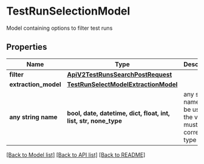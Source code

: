 # TestRunSelectionModel

Model containing options to filter test runs

## Properties
Name | Type | Description | Notes
------------ | ------------- | ------------- | -------------
**filter** | [**ApiV2TestRunsSearchPostRequest**](ApiV2TestRunsSearchPostRequest.md) |  | 
**extraction_model** | [**TestRunSelectModelExtractionModel**](TestRunSelectModelExtractionModel.md) |  | 
**any string name** | **bool, date, datetime, dict, float, int, list, str, none_type** | any string name can be used but the value must be the correct type | [optional]

[[Back to Model list]](../README.md#documentation-for-models) [[Back to API list]](../README.md#documentation-for-api-endpoints) [[Back to README]](../README.md)


